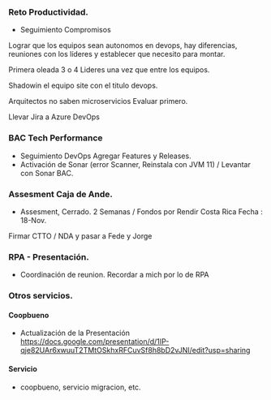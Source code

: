 ### Reto Productividad.
- Seguimiento Compromisos 

Lograr que los equipos sean autonomos en devops, hay diferencias, reuniones con los líderes y establecer que necesito para montar.

Primera oleada 3 o 4 Lideres una vez que entre los equipos.

Shadowin el equipo site con el titulo devops.

Arquitectos no saben microservicios Evaluar primero.

Llevar Jira a Azure DevOps

### BAC Tech Performance
- Seguimiento DevOps Agregar Features y Releases.
- Activación de Sonar (error Scanner, Reinstala con JVM 11) / Levantar con Sonar BAC.

### Assesment Caja de Ande.
- Assesment, Cerrado.
2 Semanas / Fondos por Rendir Costa Rica
Fecha : 18-Nov.

Firmar CTTO / NDA y pasar a Fede y Jorge


### RPA - Presentación.
- Coordinación de reunion.
Recordar a mich por lo de RPA

### Otros servicios.

#### Coopbueno
- Actualización de la Presentación 
https://docs.google.com/presentation/d/1IP-qje82UAr6xwuuT2TMtOSkhxRFCuvSf8h8bD2vJNI/edit?usp=sharing


#### Servicio 
- coopbueno, servicio migracion, etc.